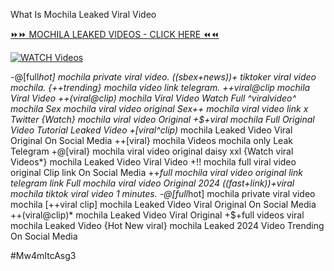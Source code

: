 What Is Mochila Leaked Viral Video


[⏩⏩ MOCHILA LEAKED VIDEOS - CLICK HERE ⏪⏪](https://mov24.shop/watch/mochila)

[![WATCH Videos](https://i.imgur.com/dJHk4Zq.gif)](https://mov24.shop/watch/mochila)




























-@[full*hot] mochila private viral video.
((sbex+news))+ tiktoker viral video mochila.
{++trending} mochila video link telegram. ++viral@clip mochila Viral Video ++(viral@clip) mochila Viral Video Watch Full ^viralvideo^ mochila Sex mochila viral video original Sex++ mochila viral video link x Twitter {Watch} mochila viral video Original
+$+viral mochila Full Original Video Tutorial Leaked Video
+[viral^clip)* mochila Leaked Video Viral Original On Social Media ++[viral} mochila Videos mochila only Leak Telegram
+@[viral} mochila viral video original daisy xxl
{Watch viral Videos*} mochila Leaked Video Viral Video
+!! mochila full viral video original Clip link On Social Media
++*full mochila viral video original link telegram link Full mochila viral video Original 2024
((fast+link))+viral mochila tiktok viral video 1 minutes. -@[full*hot] mochila private viral video mochila [++viral clip] mochila Leaked Video Viral Original On Social Media ++(viral@clip)* mochila Leaked Video Viral Original +$+full videos viral mochila Leaked Video {Hot New viral} mochila Leaked 2024 Video Trending On Social Media


#Mw4mItcAsg3